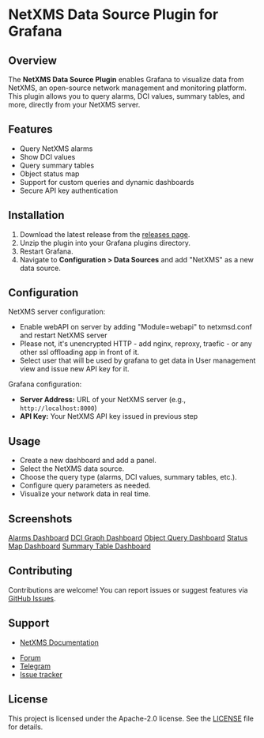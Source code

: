 # NetXMS Data Source Plugin for Grafana

## Overview

The **NetXMS Data Source Plugin** enables Grafana to visualize data from NetXMS, an open-source network management and monitoring platform. This plugin allows you to query alarms, DCI values, summary tables, and more, directly from your NetXMS server.

## Features

- Query NetXMS alarms
- Show DCI values
- Query summary tables
- Object status map
- Support for custom queries and dynamic dashboards
- Secure API key authentication

## Installation

1. Download the latest release from the [releases page](https://github.com/grafana-datasource/releases).
2. Unzip the plugin into your Grafana plugins directory.
3. Restart Grafana.
4. Navigate to **Configuration > Data Sources** and add "NetXMS" as a new data source.

## Configuration

NetXMS server configuration:

- Enable webAPI on server by adding "Module=webapi" to netxmsd.conf and restart NetXMS server
- Please not, it's unencrypted HTTP - add nginx, reproxy, traefic - or any other ssl offloading app in front of it.
- Select user that will be used by grafana to get data in User management view and issue new API key for it.

Grafana configuration:

- **Server Address:** URL of your NetXMS server (e.g., `http://localhost:8000`)
- **API Key:** Your NetXMS API key issued in previous step

## Usage

- Create a new dashboard and add a panel.
- Select the NetXMS data source.
- Choose the query type (alarms, DCI values, summary tables, etc.).
- Configure query parameters as needed.
- Visualize your network data in real time.

## Screenshots

[Alarms Dashboard](src/img/dashboard-alarms.png)
[DCI Graph Dashboard](src/img/dashboard-graph.png)
[Object Query Dashboard](src/img/dashboard-object-query.png)
[Status Map Dashboard](src/img/dashboard-statu-map.png)
[Summary Table Dashboard](src/img/dashboard-summary-table.png)

## Contributing

Contributions are welcome! You can report issues or suggest features via [GitHub Issues](https://github.com/netxms/grafana-datasource/issues).

## Support

- [NetXMS Documentation](https://netxms.com/documentation)
* [Forum](https://www.netxms.org/forum)
* [Telegram](https://telegram.me/netxms)
* [Issue tracker](https://dev.raden.solutions/projects/netxms/)

## License

This project is licensed under the Apache-2.0 license. See the [LICENSE](LICENSE) file for details.
